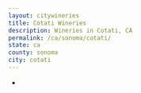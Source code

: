 ```yaml
---
layout: citywineries
title: Cotati Wineries
description: Wineries in Cotati, CA
permalink: /ca/sonoma/cotati/
state: ca
county: sonoma
city: cotati
---
```

-
